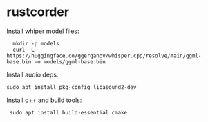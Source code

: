 # rustcorder


Install whiper model files:

```
  mkdir -p models
  curl -L https://huggingface.co/ggerganov/whisper.cpp/resolve/main/ggml-base.bin -o models/ggml-base.bin
  ```

Install audio deps:
```
sudo apt install pkg-config libasound2-dev
```
Install c++ and build tools:
```
 sudo apt install build-essential cmake
 ```